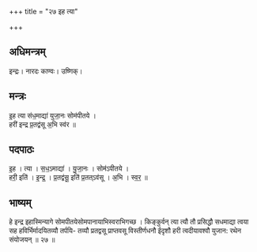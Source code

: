 +++
title = "२७ इह त्या"

+++
## अधिमन्त्रम्
इन्द्रः। नारदः काण्वः। उष्णिक्।

## मन्त्रः
इ॒ह त्या स॑ध॒माद्या॑ युजा॒नः सोम॑पीतये ।  
हरी॑ इन्द्र प्र॒तद्व॑सू अ॒भि स्व॑र ॥

## पदपाठः
इ॒ह । त्या । स॒ध॒ऽमाद्या॑ । यु॒जा॒नः । सोम॑ऽपीतये ।  
हरी॒ इति॑ । इ॒न्द्र॒ । प्र॒तद्व॑सू॒ इति॑ प्र॒तत्ऽव॑सू । अ॒भि । स्व॒र॒ ॥

## भाष्यम्
हे इन्द्र इहास्मिन्यागे सोमपीतयेसोमपानायाभिस्वराभिगच्छ । किङ्कुर्वन् त्या त्यौ तौ प्रसिद्धौ सधमाद्या त्वया सह हविर्भिर्मादयितव्यौ तर्पयि- तव्यौ प्रतद्वसू प्राप्तवसू विस्तीर्णधनौ ईदृशौ हरी त्वदीयावश्वौ युजान: रथेन संयोजयन् ॥ २७ ॥